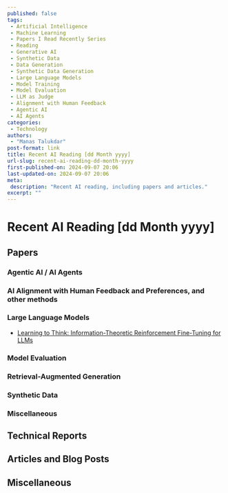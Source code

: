 ```yaml
---
published: false
tags:
 - Artificial Intelligence
 - Machine Learning
 - Papers I Read Recently Series
 - Reading
 - Generative AI
 - Synthetic Data
 - Data Generation
 - Synthetic Data Generation
 - Large Language Models
 - Model Training
 - Model Evaluation
 - LLM as Judge
 - Alignment with Human Feedback
 - Agentic AI
 - AI Agents
categories:
 - Technology
authors:
 - "Manas Talukdar"
post-format: link
title: Recent AI Reading [dd Month yyyy]
url-slug: recent-ai-reading-dd-month-yyyy
first-published-on: 2024-09-07 20:06
last-updated-on: 2024-09-07 20:06
meta:
 description: "Recent AI reading, including papers and articles."
excerpt: ""
---
```


# Recent AI Reading [dd Month yyyy]

## Papers

### Agentic AI / AI Agents

### AI Alignment with Human Feedback and Preferences, and other methods

### Large Language Models

- [Learning to Think: Information-Theoretic Reinforcement Fine-Tuning for LLMs](https://www.arxiv.org/abs/2505.10425)

### Model Evaluation

### Retrieval-Augmented Generation

### Synthetic Data

### Miscellaneous

## Technical Reports

## Articles and Blog Posts

## Miscellaneous
